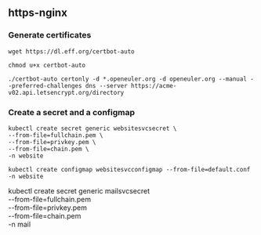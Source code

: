 ## https-nginx

### Generate certificates

```
wget https://dl.eff.org/certbot-auto

chmod u+x certbot-auto

./certbot-auto certonly -d *.openeuler.org -d openeuler.org --manual --preferred-challenges dns --server https://acme-v02.api.letsencrypt.org/directory

```

### Create a secret and a configmap

```
kubectl create secret generic websitesvcsecret \
--from-file=fullchain.pem \
--from-file=privkey.pem \
--from-file=chain.pem \
-n website
```
```
kubectl create configmap websitesvcconfigmap --from-file=default.conf -n website
```

kubectl create secret generic mailsvcsecret \
--from-file=fullchain.pem \
--from-file=privkey.pem \
--from-file=chain.pem \
-n mail
